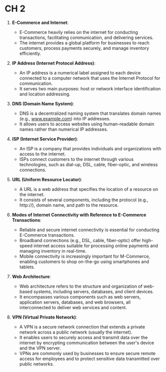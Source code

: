# CH 2
1. **E-Commerce and Internet**:
   - E-Commerce heavily relies on the internet for conducting transactions, facilitating communication, and delivering services.
   - The internet provides a global platform for businesses to reach customers, process payments securely, and manage inventory efficiently.

2. **IP Address (Internet Protocol Address)**:
   - An IP address is a numerical label assigned to each device connected to a computer network that uses the Internet Protocol for communication.
   - It serves two main purposes: host or network interface identification and location addressing.

3. **DNS (Domain Name System)**:
   - DNS is a decentralized naming system that translates domain names (e.g., www.example.com) into IP addresses.
   - It allows users to access websites using human-readable domain names rather than numerical IP addresses.

4. **ISP (Internet Service Provider)**:
   - An ISP is a company that provides individuals and organizations with access to the internet.
   - ISPs connect customers to the internet through various technologies, such as dial-up, DSL, cable, fiber-optic, and wireless connections.

5. **URL (Uniform Resource Locator)**:
   - A URL is a web address that specifies the location of a resource on the internet.
   - It consists of several components, including the protocol (e.g., http://), domain name, and path to the resource.

6. **Modes of Internet Connectivity with Reference to E-Commerce Transactions**:
   - Reliable and secure internet connectivity is essential for conducting E-Commerce transactions.
   - Broadband connections (e.g., DSL, cable, fiber-optic) offer high-speed internet access suitable for processing online payments and managing inventory in real-time.
   - Mobile connectivity is increasingly important for M-Commerce, enabling customers to shop on-the-go using smartphones and tablets.

7. **Web Architecture**:
   - Web architecture refers to the structure and organization of web-based systems, including servers, databases, and client devices.
   - It encompasses various components such as web servers, application servers, databases, and web browsers, all interconnected to deliver web services and content.

8. **VPN (Virtual Private Network)**:
   - A VPN is a secure network connection that extends a private network across a public network (usually the internet).
   - It enables users to securely access and transmit data over the internet by encrypting communication between the user's device and the VPN server.
   - VPNs are commonly used by businesses to ensure secure remote access for employees and to protect sensitive data transmitted over public networks.